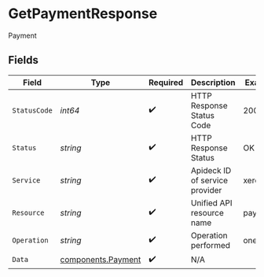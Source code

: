 # GetPaymentResponse

Payment


## Fields

| Field                                                    | Type                                                     | Required                                                 | Description                                              | Example                                                  |
| -------------------------------------------------------- | -------------------------------------------------------- | -------------------------------------------------------- | -------------------------------------------------------- | -------------------------------------------------------- |
| `StatusCode`                                             | *int64*                                                  | :heavy_check_mark:                                       | HTTP Response Status Code                                | 200                                                      |
| `Status`                                                 | *string*                                                 | :heavy_check_mark:                                       | HTTP Response Status                                     | OK                                                       |
| `Service`                                                | *string*                                                 | :heavy_check_mark:                                       | Apideck ID of service provider                           | xero                                                     |
| `Resource`                                               | *string*                                                 | :heavy_check_mark:                                       | Unified API resource name                                | payments                                                 |
| `Operation`                                              | *string*                                                 | :heavy_check_mark:                                       | Operation performed                                      | one                                                      |
| `Data`                                                   | [components.Payment](../../models/components/payment.md) | :heavy_check_mark:                                       | N/A                                                      |                                                          |
